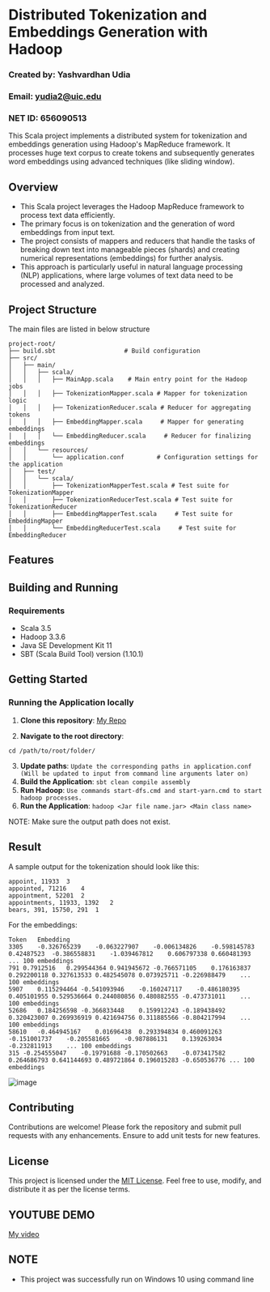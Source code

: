 
# Distributed Tokenization and Embeddings Generation with Hadoop
### Created by: Yashvardhan Udia
### Email: yudia2@uic.edu
### NET ID: 656090513

This Scala project implements a distributed system for tokenization and embeddings generation using Hadoop's MapReduce framework. 
It processes huge text corpus to create tokens and subsequently generates word embeddings using advanced techniques (like sliding window).

## Overview

- This Scala project leverages the Hadoop MapReduce framework to process text data efficiently. 
- The primary focus is on tokenization and the generation of word embeddings from input text. 
- The project consists of mappers and reducers that handle the tasks of breaking down text into manageable pieces (shards) and creating numerical representations (embeddings) for further analysis. 
- This approach is particularly useful in natural language processing (NLP) applications, where large volumes of text data need to be processed and analyzed.

## Project Structure
The main files are listed in below structure
```plaintext
project-root/
├── build.sbt                   # Build configuration
├── src/
│   ├── main/
│   │   ├── scala/
│   │   │   ├── MainApp.scala    # Main entry point for the Hadoop jobs
│   │   │   ├── TokenizationMapper.scala # Mapper for tokenization logic
│   │   │   ├── TokenizationReducer.scala # Reducer for aggregating tokens
│   │   │   ├── EmbeddingMapper.scala     # Mapper for generating embeddings
│   │   │   └── EmbeddingReducer.scala     # Reducer for finalizing embeddings
│   │   └── resources/
│   │       └── application.conf         # Configuration settings for the application
│   ├── test/
│   │   └── scala/
│   │       ├── TokenizationMapperTest.scala # Test suite for TokenizationMapper
│   │       ├── TokenizationReducerTest.scala # Test suite for TokenizationReducer
│   │       ├── EmbeddingMapperTest.scala     # Test suite for EmbeddingMapper
│   │       └── EmbeddingReducerTest.scala     # Test suite for EmbeddingReducer
```
## Features


## Building and Running

### Requirements

- Scala 3.5 
- Hadoop 3.3.6
- Java SE Development Kit 11
- SBT (Scala Build Tool) version (1.10.1)


## Getting Started

### Running the Application locally

1. **Clone this repository**: [My Repo](https://github.com/messicode/CloudLLM/)

2. **Navigate to the root directory**:
~~~
cd /path/to/root/folder/
~~~
3. **Update paths**: ```Update the corresponding paths in application.conf (Will be updated to input from command line arguments later on) ```
4. **Build the Application**: ``` sbt clean compile assembly ```
5. **Run Hadoop**: ```Use commands start-dfs.cmd and start-yarn.cmd to start hadoop processes.```
6. **Run the Application**: ```hadoop <Jar file name.jar> <Main class name>```
   
NOTE: Make sure the output path does not exist.


## Result

A sample output for the tokenization should look like this:
```
appoint, 11933	3
appointed, 71216	4
appointment, 52201	2
appointments, 11933, 1392	2
bears, 391, 15750, 291	1

```
For the embeddings:
```
Token	Embedding																																																																																																			
3305	-0.326765239	-0.063227907	-0.006134826	-0.598145783	0.42487523	-0.386558831	-1.039467812	0.606797338	0.660481393  ... 100 embeddings
791	0.7912516	0.299544364	0.941945672	-0.766571105	0.176163837	0.292200118	0.327613533	0.482545078	0.073925711	-0.226988479	...  100 embeddings
5907	0.115294464	-0.541093946	-0.160247117	-0.486180395	0.405101955	0.529536664	0.244080856	0.480882555	-0.473731011	... 100 embeddings
52686	0.184256598	-0.366833448	0.159912243	-0.189438492	0.320423007	0.269936919	0.421694756	0.311885566	-0.804217994	... 100 embeddings
58610	-0.464945167	0.01696438	0.293394834	0.460091263	-0.151001737	-0.205581665	-0.987886131	0.139263034	-0.232811913	... 100 embeddings
315	-0.254555047	-0.19791688	-0.170502663	-0.073417582	0.264686793	0.641144693	0.489721864	0.196015283	-0.650536776 ... 100 embeddings
```

![image](https://github.com/user-attachments/assets/c9a3fafd-08f5-46ff-8e7b-8bc3d0b6101c)



## Contributing
Contributions are welcome! Please fork the repository and submit pull requests with any enhancements. Ensure to add unit tests for new features.

## License

This project is licensed under the [MIT License](https://github.com/messicode/Distributed_Systems/blob/master/LICENSE.txt). Feel free to use, modify, and distribute it as per the license terms.

## YOUTUBE DEMO
[My video](https://youtu.be/Yp4X_gxDO-Y)
## NOTE

- This project was successfully run on Windows 10 using command line
